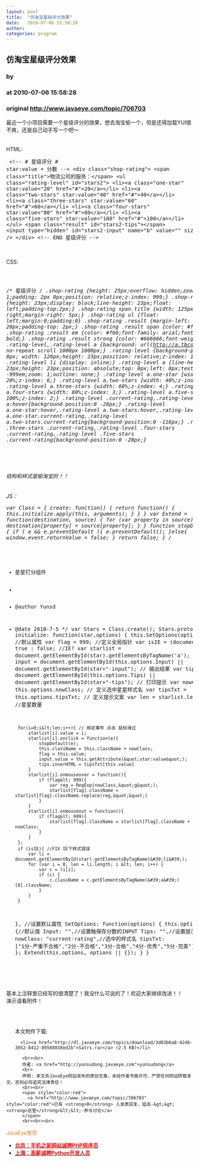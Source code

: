 ```yaml
---
layout: post
title:  "仿淘宝星级评分效果"
date:   2010-07-06 15:58:28
author: 
categories: program
---
```


## 仿淘宝星级评分效果
### by 
### at 2010-07-06 15:58:28
### original <http://www.javaeye.com/topic/706703>

最近一个小项目需要一个星级评分的效果，想去淘宝偷一个，但是还得加载YUI很不爽，还是自己动手写一个吧～
<br>
<br>
<br>HTML:
<br><pre name="code">
&lt;!--
	# 星级评分
	# star:value = 分数
--&gt;
&lt;div class=&quot;shop-rating&quot;&gt;
	&lt;span class=&quot;title&quot;&gt;物流公司的服务：&lt;/span&gt;
	&lt;ul class=&quot;rating-level&quot; id=&quot;stars2&quot;&gt;
		&lt;li&gt;&lt;a class=&quot;one-star&quot; star:value=&quot;20&quot; href=&quot;#&quot;&gt;20&lt;/a&gt;&lt;/li&gt;
		&lt;li&gt;&lt;a class=&quot;two-stars&quot; star:value=&quot;40&quot; href=&quot;#&quot;&gt;40&lt;/a&gt;&lt;/li&gt;
		&lt;li&gt;&lt;a class=&quot;three-stars&quot; star:value=&quot;60&quot; href=&quot;#&quot;&gt;60&lt;/a&gt;&lt;/li&gt;
		&lt;li&gt;&lt;a class=&quot;four-stars&quot; star:value=&quot;80&quot; href=&quot;#&quot;&gt;80&lt;/a&gt;&lt;/li&gt;
		&lt;li&gt;&lt;a class=&quot;five-stars&quot; star:value=&quot;100&quot; href=&quot;#&quot;&gt;100&lt;/a&gt;&lt;/li&gt;
	&lt;/ul&gt;
	&lt;span class=&quot;result&quot; id=&quot;stars2-tips&quot;&gt;&lt;/span&gt;
	&lt;input type=&quot;hidden&quot; id=&quot;stars2-input&quot; name=&quot;b&quot; value=&quot;&quot; size=&quot;2&quot; /&gt;
&lt;/div&gt;
&lt;!-- END 星级评分 --&gt;
</pre>
<br>
<br>CSS:
<br><pre name="code">

/* 星级评分 */
.shop-rating {height: 25px;overflow: hidden;zoom: 1;padding: 2px 0px;position: relative;z-index: 999;}
.shop-rating span {height: 23px;display: block;line-height: 23px;float: left;padding-top:2px;}
.shop-rating span.title {width: 125px;text-align: right;margin-right: 5px;}
.shop-rating ul {float: left;margin:0;padding:0}
.shop-rating .result {margin-left: 20px;padding-top: 2px;}
.shop-rating .result span {color: #ff6d02;}
.shop-rating .result em {color: #f60;font-family: arial;font-weight: bold;}
.shop-rating .result strong {color: #666666;font-weight: normal;}
.rating-level,.rating-level a {background: url(http://a.tbcdn.cn/app/rc/img/star_v2.png) no-repeat scroll 1000px 1000px;}
.rating-level {background-position: 0px 0px; width: 120px;height: 23px;position: relative;z-index: 1000;}
.rating-level li {display: inline;}
.rating-level a {line-height: 23px;height: 23px;position: absolute;top: 0px;left: 0px;text-indent: -999em;*zoom: 1;outline: none;}
.rating-level a.one-star {width: 20%;z-index: 6;}
.rating-level a.two-stars {width: 40%;z-index: 5;}
.rating-level a.three-stars {width: 60%;z-index: 4;}
.rating-level a.four-stars {width: 80%;z-index: 3;}
.rating-level a.five-stars {width: 100%;z-index: 2;}
.rating-level .current-rating,.rating-level a:hover{background-position:0 -28px;}
.rating-level a.one-star:hover,.rating-level a.two-stars:hover,.rating-level a.one-star.current-rating,.rating-level a.two-stars.current-rating{background-position:0 -116px;}
.rating-level .three-stars .current-rating,.rating-level .four-stars .current-rating,.rating-level .five-stars .current-rating{background-position:0 -28px;}
</pre>
<br>
<br>
<br>结构和样式是偷淘宝的！！
<br>
<br>
<br>JS：
<br><pre name="code">
var Class = {
	create: function() {
		return function() { this.initialize.apply(this, arguments); }
	}
}
var Extend = function(destination, source) {
	for (var property in source) {
		destination[property] = source[property];
	}
}
function stopDefault( e ) {
	 if ( e &amp;&amp; e.preventDefault ){
		e.preventDefault();
	}else{
		window.event.returnValue = false;
	}
	return false;
} 
/**
 * 星星打分组件
 *
 * @author	Yunsd
 * @date		2010-7-5
 */
var Stars = Class.create();
Stars.prototype = {
	initialize: function(star,options) {
		this.SetOptions(options); //默认属性
		var flag = 999; //定义全局指针
		var isIE = (document.all) ? true : false; //IE?
		var starlist = document.getElementById(star).getElementsByTagName(&#39;a&#39;); //星星列表
		var input = document.getElementById(this.options.Input) || document.getElementById(star+&quot;-input&quot;); // 输出结果
		var tips = document.getElementById(this.options.Tips) || document.getElementById(star+&quot;-tips&quot;); // 打印提示
		var nowClass = &quot; &quot; + this.options.nowClass; // 定义选中星星样式名
		var tipsTxt = this.options.tipsTxt; // 定义提示文案
		var len = starlist.length; //星星数量
		

		for(i=0;i&lt;len;i++){ // 绑定事件 点击 鼠标滑过
			starlist[i].value = i;
			starlist[i].onclick = function(e){
				stopDefault(e);
				this.className = this.className + nowClass;
				flag = this.value;
				input.value = this.getAttribute(&quot;star:value&quot;);
				tips.innerHTML = tipsTxt[this.value]
			}
			starlist[i].onmouseover = function(){
				if (flag&lt; 999){
					var reg = RegExp(nowClass,&quot;g&quot;);
					starlist[flag].className = starlist[flag].className.replace(reg,&quot;&quot;)
				}
			}
			starlist[i].onmouseout = function(){
				if (flag&lt; 999){
					starlist[flag].className = starlist[flag].className + nowClass;
				}
			}
		};
		if (isIE){ //FIX IE下样式错误
			var li = document.getElementById(star).getElementsByTagName(&#39;li&#39;);
			for (var i = 0, len = li.length; i &lt; len; i++) {
				var c = li[i];
				if (c) {
					c.className = c.getElementsByTagName(&#39;a&#39;)[0].className;
				}
			}
		}
	},
	//设置默认属性
	SetOptions: function(options) {
		this.options = {//默认值
			Input:			&quot;&quot;,//设置触保存分数的INPUT
			Tips:			&quot;&quot;,//设置提示文案容器
			nowClass:	&quot;current-rating&quot;,//选中的样式名
			tipsTxt:		[&quot;1分-严重不合格&quot;,&quot;2分-不合格&quot;,&quot;3分-合格&quot;,&quot;4分-优秀&quot;,&quot;5分-完美&quot;]//提示文案
		};
		Extend(this.options, options || {});
	}
}
</pre>
<br>基本上注释里已经写的很清楚了！我没什么可说的了！欢迎大家继续改进！！
<br>演示请看附件！
          
  <br><br>
  <ul>
    本文附件下载:
    
      <li><a href="http://dl.javaeye.com/topics/download/3d03b6a8-42d6-3052-8412-89588838ed2b">Satrs.rar</a> (2.5 KB)</li>
    
  </ul>

          <br><br>
          作者: <a href="http://yunsudong.javaeye.com">yunsudong</a> 
          <br>
          声明: 本文系JavaEye网站发布的原创文章，未经作者书面许可，严禁任何网站转载本文，否则必将追究法律责任！
          <br><br>
          <span style="color:red">
            <a href="http://www.javaeye.com/topic/706703" style="color:red">已有 <strong>0</strong> 人发表回复，猛击-&gt;&gt;<strong>这里</strong>&lt;&lt;-参与讨论</a>
          </span>
          <br><br><br>
<span style="color:#e28822">JavaEye推荐</span>
<br>
<ul><li><a href="http://www.iteye.com/clicks/269"><span style="color:red;font-weight:bold">北京：手机之家网站诚聘PHP程序员</span></a></li><li><a href="http://www.iteye.com/clicks/138"><span style="color:red;font-weight:bold">上海：高薪诚聘Python开发人员</span></a></li></ul>
<br><br><br>